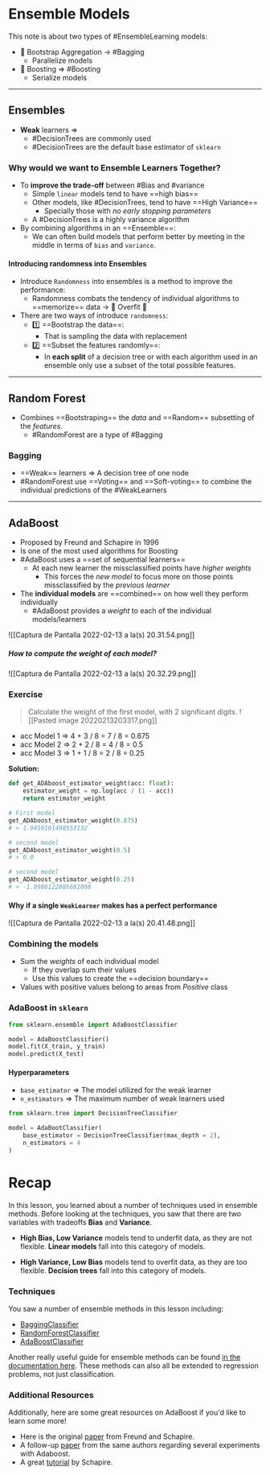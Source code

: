 ---
---

# Ensemble Models

This note is about two types of #EnsembleLearning models:
- 👜 Bootstrap Aggregation -> #Bagging
	- Parallelize models
- 🚀 Boosting => #Boosting
	- Serialize models

***

## Ensembles

- **Weak** learners =>
	- #DecisionTrees are commonly used
	- #DecisionTrees are the default base estimator of `sklearn`

### Why would we want to Ensemble Learners Together?

- To **improve the trade-off** between #Bias and #variance 
	- Simple `linear` models tend to have ==high bias==
	- Other models, like #DecisionTrees, tend to have ==High Variance==
		- Specially those with *no early stopping parameters*
	- A #DecisionTrees is a highly variance algorithm	
- By combining algorithms in an ==Ensemble==:
	- We can often build models that perform better by meeting in the middle in terms of `bias` and `variance`.

#### Introducing randomness into Ensembles
- Introduce `Randomness` into ensembles is a method to improve the performance:
	- Randomness combats the tendency of individual algorithms to ==memorize== data -> 🚨 Overfit 🚨
- There are two ways of introduce `randomness`:
	- 1️⃣ ==Bootstrap the data==: 
		- That is sampling the data with replacement
	- 2️⃣ ==Subset the features randomly==:
		- In **each split** of a decision tree or with each algorithm used in an ensemble only use a subset of the total possible features.

***

## Random Forest

- Combines ==Bootstraping== the *data* and ==Random== subsetting of the *features*.
	- #RandomForest are a type of #Bagging 

### Bagging

- ==Weak== learners => A decision tree of one node
- #RandomForest use ==Voting== and ==Soft-voting== to combine the individual predictions of the #WeakLearners

***

## AdaBoost

- Proposed by Freund and Schapire in 1996
- Is one of the most used algorithms for Boosting
- #AdaBoost uses a ==set of sequential learners==
	- At each new learner the missclassified points have *higher* $weights$
		- This forces the *new model* to focus more on those  points missclassified by the *previous learner*
- The **individual models** are ==combined== on how well they perform individually
	- #AdaBoost provides a $weight$ to each of the individual models/learners

![[Captura de Pantalla 2022-02-13 a la(s) 20.31.54.png]]

##### How to compute the $weight$ of each model?

![[Captura de Pantalla 2022-02-13 a la(s) 20.32.29.png]]

### Exercise

> Calculate the weight of the first model, with 2 significant digits.
![[Pasted image 20220213203317.png]]

- acc Model 1 => 4 + 3 / 8 = 7 / 8 = 0.875
- acc Model 2 => 2 + 2 / 8 = 4 / 8 = 0.5
- acc Model 3 => 1 + 1 / 8 = 2 / 8 = 0.25

**Solution:**

```python
def get_ADAboost_estimator_weight(acc: float):
    estimator_weight = np.log(acc / (1 - acc))
    return estimator_weight

# First model
get_ADAboost_estimator_weight(0.875)
# > 1.9459101490553132

# second model
get_ADAboost_estimator_weight(0.5)
# > 0.0

# second model
get_ADAboost_estimator_weight(0.25)
# > -1.0986122886681098
```

#### Why if a single `WeakLearner` makes has a perfect performance

![[Captura de Pantalla 2022-02-13 a la(s) 20.41.48.png]]

### Combining the models
- Sum the $weights$ of each individual model
	- If they overlap sum their values
	- Use this values to create the ==decision boundary==
- Values with positive values belong to areas from $Positive$ class

### AdaBoost in `sklearn`

```python
from sklearn.ensemble import AdaBoostClassifier

model = AdaBoostClassifier()
model.fit(X_train, y_train)
model.predict(X_test)
```

#### Hyperparameters

- `base_estimator` => The model utilized for the weak learner
- `n_estimators` => The maximum number of weak learners used

```python
from sklearn.tree import DecisionTreeClassifier

model = AdaBootClassifier(
	base_estimator = DecisionTreeClassifier(max_depth = 2),
	n_estimators = 4
)
```

# Recap

In this lesson, you learned about a number of techniques used in ensemble methods. Before looking at the techniques, you saw that there are two variables with tradeoffs **Bias** and **Variance**.

-   **High Bias, Low Variance** models tend to underfit data, as they are not flexible. **Linear models** fall into this category of models.
    
-   **High Variance, Low Bias** models tend to overfit data, as they are too flexible. **Decision trees** fall into this category of models.

### Techniques

You saw a number of ensemble methods in this lesson including:

-   [BaggingClassifier](http://scikit-learn.org/stable/modules/generated/sklearn.ensemble.BaggingClassifier.html#sklearn.ensemble.BaggingClassifier)
-   [RandomForestClassifier](http://scikit-learn.org/stable/modules/generated/sklearn.ensemble.RandomForestClassifier.html#sklearn.ensemble.RandomForestClassifier)
-   [AdaBoostClassifier](http://scikit-learn.org/stable/modules/generated/sklearn.ensemble.AdaBoostClassifier.html#sklearn.ensemble.AdaBoostClassifier)

Another really useful guide for ensemble methods can be found [in the documentation here](http://scikit-learn.org/stable/modules/ensemble.html). These methods can also all be extended to regression problems, not just classification.

### Additional Resources

Additionally, here are some great resources on AdaBoost if you'd like to learn some more!

-   Here is the original [paper](https://cseweb.ucsd.edu/~yfreund/papers/IntroToBoosting.pdf) from Freund and Schapire.
-   A follow-up [paper](https://cseweb.ucsd.edu/~yfreund/papers/boostingexperiments.pdf) from the same authors regarding several experiments with Adaboost.
-   A great [tutorial](http://rob.schapire.net/papers/explaining-adaboost.pdf) by Schapire.
